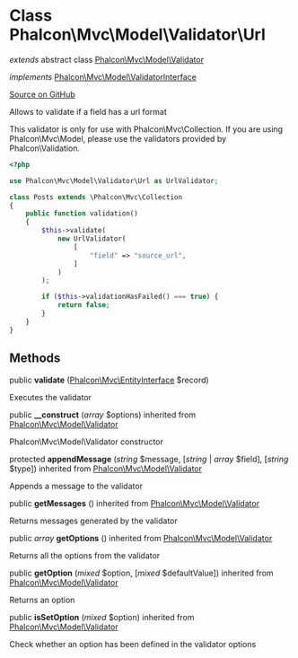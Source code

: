 # Class **Phalcon\\Mvc\\Model\\Validator\\Url**

*extends* abstract class [Phalcon\Mvc\Model\Validator](/en/3.2/api/Phalcon_Mvc_Model_Validator)

*implements* [Phalcon\Mvc\Model\ValidatorInterface](/en/3.2/api/Phalcon_Mvc_Model_ValidatorInterface)

<a href="https://github.com/phalcon/cphalcon/blob/master/phalcon/mvc/model/validator/url.zep" class="btn btn-default btn-sm">Source on GitHub</a>

Allows to validate if a field has a url format

This validator is only for use with Phalcon\\Mvc\\Collection. If you are using
Phalcon\\Mvc\\Model, please use the validators provided by Phalcon\\Validation.

```php
<?php

use Phalcon\Mvc\Model\Validator\Url as UrlValidator;

class Posts extends \Phalcon\Mvc\Collection
{
    public function validation()
    {
        $this->validate(
            new UrlValidator(
                [
                    "field" => "source_url",
                ]
            )
        );

        if ($this->validationHasFailed() === true) {
            return false;
        }
    }
}

```


## Methods
public  **validate** ([Phalcon\Mvc\EntityInterface](/en/3.2/api/Phalcon_Mvc_EntityInterface) $record)

Executes the validator



public  **__construct** (*array* $options) inherited from [Phalcon\Mvc\Model\Validator](/en/3.2/api/Phalcon_Mvc_Model_Validator)

Phalcon\\Mvc\\Model\\Validator constructor



protected  **appendMessage** (*string* $message, [*string* | *array* $field], [*string* $type]) inherited from [Phalcon\Mvc\Model\Validator](/en/3.2/api/Phalcon_Mvc_Model_Validator)

Appends a message to the validator



public  **getMessages** () inherited from [Phalcon\Mvc\Model\Validator](/en/3.2/api/Phalcon_Mvc_Model_Validator)

Returns messages generated by the validator



public *array* **getOptions** () inherited from [Phalcon\Mvc\Model\Validator](/en/3.2/api/Phalcon_Mvc_Model_Validator)

Returns all the options from the validator



public  **getOption** (*mixed* $option, [*mixed* $defaultValue]) inherited from [Phalcon\Mvc\Model\Validator](/en/3.2/api/Phalcon_Mvc_Model_Validator)

Returns an option



public  **isSetOption** (*mixed* $option) inherited from [Phalcon\Mvc\Model\Validator](/en/3.2/api/Phalcon_Mvc_Model_Validator)

Check whether an option has been defined in the validator options



